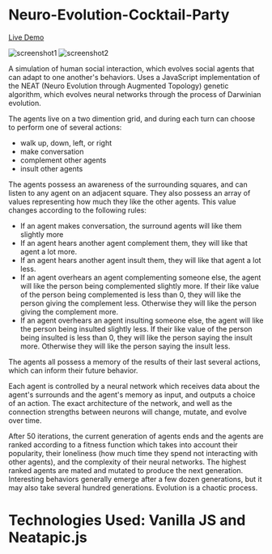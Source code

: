# Neuro-Evolution-Cocktail-Party

[Live Demo](https://douglasdev.github.io/projects/Cocktail%20Party%20Neuro%20Evolution/index.html)

![screenshot1](https://i.ibb.co/vYV23yy/screenshot-1.png)
![screenshot2](https://i.ibb.co/QMHnxgH/screenshot2.png)

A simulation of human social interaction, which evolves social agents that can adapt to one another's behaviors. Uses a JavaScript implementation of the NEAT (Neuro Evolution through Augmented Topology) genetic algorithm, which evolves neural networks through the process of Darwinian evolution. 

The agents live on a two dimention grid, and during each turn can choose to perform one of several actions:

- walk up, down, left, or right
- make conversation
- complement other agents
- insult other agents

The agents possess an awareness of the surrounding squares, and can listen to any agent on an adjacent square. They also possess an array of values representing how much they like the other agents. This value changes according to the following rules:

- If an agent makes conversation, the surround agents will like them slightly more
- If an agent hears another agent complement them, they will like that agent a lot more.
- If an agent hears another agent insult them, they will like that agent a lot less.
- If an agent overhears an agent complementing someone else, the agent will like the person being complemented slightly more. If their like value of the person being complemented is less than 0, they will like the person giving the complement less. Otherwise they will like the person giving the complement more.
- If an agent overhears an agent insulting someone else, the agent will like the person being insulted slightly less. If their like value of the person being insulted is less than 0, they will like the person saying the insult more. Otherwise they will like the person saying the insult less.

The agents all possess a memory of the results of their last several actions, which can inform their future behavior.

Each agent is controlled by a neural network which receives data about the agent's surrounds and the agent's memory as input, and outputs a choice of an action. The exact architecture of the network, and well as the connection strengths between neurons will change, mutate, and evolve over time.

After 50 iterations, the current generation of agents ends and the agents are ranked according to a fitness function which takes into account their popularity, their loneliness (how much time they spend not interacting with other agents), and the complexity of their neural networks. The highest ranked agents are mated and mutated to produce the next generation. Interesting behaviors generally emerge after a few dozen generations, but it may also take several hundred generations. Evolution is a chaotic process.

# Technologies Used: Vanilla JS and Neatapic.js
